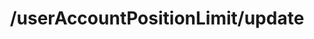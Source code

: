 ---
layout: page
title: /userAccountPositionLimit/update
parent: Risks
grand_parent: API Operations
permalink: /all-ops/risks/UserAccountPositionLimitUpdate
op: true
---